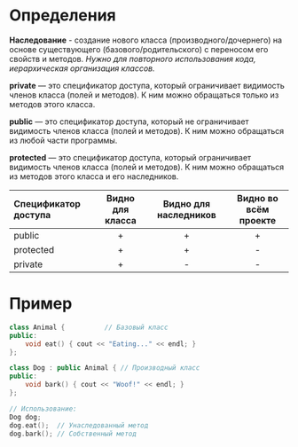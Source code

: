 # Определения 
__Наследование__ - создание нового класса (производного/дочернего) на основе существующего (базового/родительского) с переносом его свойств и методов.
_Нужно для повторного использования кода, иерархическая организация классов._

__private__ — это спецификатор доступа, который ограничивает видимость членов класса (полей и методов). К ним можно обращаться только из методов этого класса.

__public__ — это спецификатор доступа, который не ограничивает видимость членов класса (полей и методов). К ним можно обращаться из любой части программы. 

__protected__ — это спецификатор доступа, который ограничивает видимость членов класса (полей и методов). К ним можно обращаться из методов этого класса и его наследников.

| Спецификатор доступа | Видно для класса | Видно для наследников | Видно во всём проекте |
| :--------| :---------: | :---------: | :---------: |
| public | + | + | + |
| protected | + | + | - |
| private | + | - | - |

# Пример

```c++
class Animal {          // Базовый класс
public:
    void eat() { cout << "Eating..." << endl; }
};

class Dog : public Animal { // Производный класс
public:
    void bark() { cout << "Woof!" << endl; }
};

// Использование:
Dog dog;
dog.eat();  // Унаследованный метод
dog.bark(); // Собственный метод
```